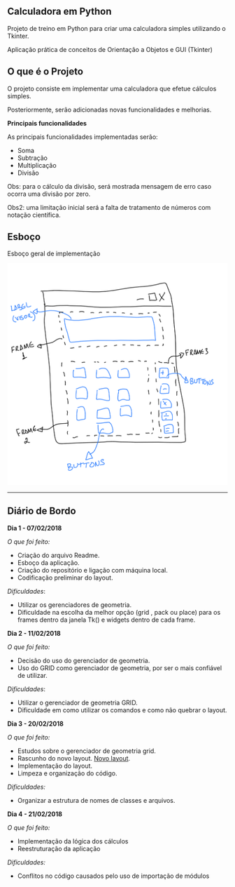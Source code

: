 **Calculadora em Python**
---

Projeto de treino em Python para criar uma calculadora simples utilizando o Tkinter.

Aplicação prática de conceitos de Orientação a Objetos e GUI (Tkinter)


**O que é o Projeto**
---

O projeto consiste em implementar uma calculadora que efetue cálculos simples.

Posteriormente, serão adicionadas novas funcionalidades e melhorias.


**Principais funcionalidades**

As principais funcionalidades implementadas serão:
*  Soma
*  Subtração
*  Multiplicação
*  Divisão

Obs: para o cálculo da divisão, será mostrada mensagem de erro caso ocorra uma divisão por zero.

Obs2: uma limitação inicial será a falta de tratamento de números com notação científica.


**Esboço**
---

Esboço geral de implementação


![Esboço](Esboco.png)



---

**Diário de Bordo**
---

**Dia 1 - 07/02/2018**

*O que foi feito:*
*  Criação do arquivo Readme.
*  Esboço da aplicação.
*  Criação do repositório e ligação com máquina local.
*  Codificação preliminar do layout.

*Dificuldades*:
*  Utilizar os gerenciadores de geometria.
*  Dificuldade na escolha da melhor opção (grid , pack ou place) para os frames dentro da janela Tk() e widgets dentro de cada frame.


**Dia 2 - 11/02/2018**

*O que foi feito:*
*   Decisão do uso do gerenciador de geometria.
*   Uso do GRID como gerenciador de geometria, por ser o mais confiável de utilizar.

*Dificuldades*:
*  Utilizar o gerenciador de geometria GRID.
*  Dificuldade em como utilizar os comandos e como não quebrar o layout.


**Dia 3 - 20/02/2018**

*O que foi feito:*
*  Estudos sobre o gerenciador de geometria grid.
*  Rascunho do novo layout.
[Novo layout](novo_layout.png).
*  Implementação do layout.
*  Limpeza e organização do código.

*Dificuldades:*
*  Organizar a estrutura de nomes de classes e arquivos.


**Dia 4 - 21/02/2018**

*O que foi feito:*
* Implementação da lógica dos cálculos
* Reestruturação da aplicação

*Dificuldades:*
* Conflitos no código causados pelo uso de importação de módulos
